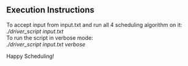 ## Execution Instructions
To accept input from input.txt and run all 4 scheduling algorithm on it:  
*./driver_script input.txt*  
To run the script in verbose mode:  
*./driver_script input.txt verbose*  

Happy Scheduling!
